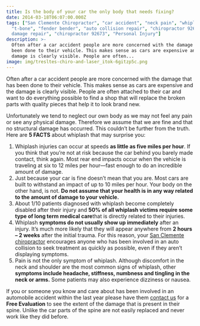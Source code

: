 ```yaml
---
title: Is the body of your car the only body that needs fixing?
date: 2014-03-18T06:07:00.000Z
tags: ["San Clemente Chiropractor", "car accident", "neck pain", "whiplash",
  "t-bone", "fender bender", "auto collision repair", "chiropractor 92672", "body
  damage repair", "chiropractor 92673", "Personal Injury"]
description: >-
  Often after a car accident people are more concerned with the damage that has
  been done to their vehicle. This makes sense as cars are expensive and the
  damage is clearly visible. People are often...
image: img/tresltes-chiro-and-laser_itok-6gitzp5c.png
---
```

Often after a car accident people are more concerned with the damage that has been done to their vehicle. This makes sense as cars are expensive and the damage is clearly visible. People are often attached to their car and want to do everything possible to find a shop that will replace the broken parts with quality pieces that help it to look brand new.

Unfortunately we tend to neglect our own body as we may not feel any pain or see any physical damage. Therefore we assume that we are fine and that no structural damage has occurred. This couldn’t be further from the truth. Here are **5 FACTS** about whiplash that may surprise you:

1. Whiplash injuries can occur at speeds **as little as five miles per hour**. If you think that you’re not at risk because the car behind you barely made contact, think again. Most rear end impacts occur when the vehicle is traveling at six to 12 miles per hour—fast enough to do an incredible amount of damage.
2. Just because your car is fine doesn’t mean that you are. Most cars are built to withstand an impact of up to 10 miles per hour. Your body on the other hand, is not. **Do not assume that your health is in any way related to the amount of damage to your vehicle.**
3. About 1/10 patients diagnosed with whiplash become completely disabled after their injury and **50% of all whiplash victims require some type of long term medical care**that is directly related to their injuries.
4. Whiplash **symptoms do not usually show up immediately** after an injury. It’s much more likely that they will appear anywhere from **2 hours – 2 weeks** after the initial trauma. For this reason, your [San Clemente chiropractor](../index.html "San Clemente Chiropractor") encourages anyone who has been involved in an auto collision to seek treatment as quickly as possible, even if they aren’t displaying symptoms.
5. Pain is not the only symptom of whiplash. Although discomfort in the neck and shoulder are the most common signs of whiplash, other **symptoms include headache, stiffness, numbness and tingling in the neck or arms.** Some patients may also experience dizziness or nausea.

If you or someone you know and care about has been involved in an automobile accident within the last year please have them [contact us](../ask-doctor.html "contact us") for a **Free Evaluation** to see the extent of the damage that is present in their spine. Unlike the car parts of the spine are not easily replaced and never work like they did before.